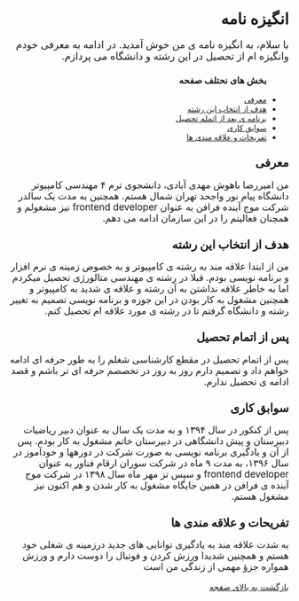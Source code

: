 <div dir="rtl">
  <a name="top"></a>
  <h1> انگیزه نامه </h1>
  <p style="font-size:18px"> با سلام، به انگیزه نامه ی من خوش آمدید. در ادامه به معرفی خودم وانگیزه ام از تحصیل در این رشته و دانشگاه می پردازم.</p>
  
  
  <ul>
  <h3> بخش های نحتلف صفحه </h3>
  <li><a href="#introduction"> معرفی </a></li>
  <li><a href="#goal"> هدف از انتخاب این رشته </a></li>
  <li><a href="#after"> برنامه ی بعد از اتملم تحصیل </a></li>
  <li><a href="#experience"> سوابق کاری </a></li>
  <li><a href="#favorites"> تفریحات و علاقه مندی ها </a></li>
</ul>

  <a name="introduction"></a>
<h2 style="margin-top:25px"> معرفی </h2>
<p style="font-size:17px"> من امیررضا باهوش مهدی آبادی، دانشجوی ترم ۴ مهندسی کامپیوتر دانشگاه پیام نور واجحد تهران شمال هستم.
همچنین به مدت یک سالدر شرکت موج آینده فرافن به عنوان frontend developer نیز مشغولم و همچنان فعالیتم را در این سازمان ادامه می دهم.<p>

  <a name="goal"></a>
<h2 style="margin-top:25px"> هدف از انتخاب این رشته </h2>
<p style="font-size:17px"> من از ابتدا علاقه مند به رشته ی کامپیوتر و به خصوص زمینه ی نرم افزار و برنامه نویسی بودم. قبلا در رشته ی مهندسی متالورژی تحصیل میکردم اما به خاطر علاقه نداشتن به آن رشته و علاقه ی شدید به کامپیوتر و همچنین مشغول به کار بودن در این جوزه و برنامه نویسی تصمیم به تغییر رشته و دانشگاه گرفتم تا در رشته ی مورد علاقه ام تحصیل کنم. <p>
  
   <a name="after"></a>
  <h2 style="margin-top:25px"> پس از اتمام تحصیل </h2>
<p style="font-size:17px"> پس از اتمام تحصیل در مقطع کارشناسی شغلم را به طور حرفه ای ادامه خواهم داد و تصمیم دارم روز به روز در تخصصم حرفه ای تر باشم و قصد ادامه ی تحصیل ندارم. <p>
  
<a name="experience"></a>
  <h2 style="margin-top:25px"> سوابق کاری </h2>
<p style="font-size:17px"> پس از کنکور در سال ۱۳۹۴ و به مدت یک سال به عنوان دبیر ریاضیات دبیرستان و پیش دانشگاهی در دبیرستان خاتم مشغول به کار بودم. پس از آن و یادگیری برنامه نویسی به صورت شرکت در دورهها و خودآموز در سال ۱۳۹۶، به مدت ۹ ماه در شرکت سوران ارقام فناور به عنوان frontend developer  و سپس تز مهر ماه سال ۱۳۹۸ در شرکت موج آینده ی فرافن در همین جایگاه  مشغول به کار شدن و هم اکنون نیز مشغول هستم.<p> 
  
 <a name="favorites"></a>
  <h2 style="margin-top:25px"> تفریحات و علاقه مندی ها </h2>
<p style="font-size:17px"> به شدت علاقه مند به یادگیری توانایی های جدید درزمینه ی شغلی خود هستم و همچنین شدیدا ورزش کردن و فوتبال را دوست دارم و ورزش همواره جزؤ مهمی از زندگی من است <p>

<a href="#top" style="font-size:15px"> بازگشت به بالای صفجه </a>
